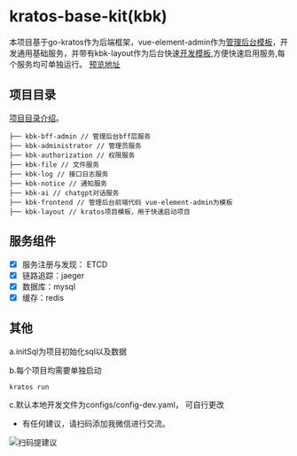 # kratos-base-kit(kbk)
本项目基于go-kratos作为后端框架，vue-element-admin作为[管理后台模板](https://github.com/ZQCard/kbk-frontend)，开发通用基础服务，并带有kbk-layout作为后台快速[开发模板](https://github.com/ZQCard/kbk-layout),方便快速启用服务,每个服务均可单独运行。
[预览地址](http://kbk.manli.ltd)

## 项目目录

[项目目录介绍](https://go-kratos.dev/blog/go-project-layout/)。


```
├── kbk-bff-admin // 管理后台bff层服务
├── kbk-administrator // 管理员服务
├── kbk-authorization // 权限服务
├── kbk-file // 文件服务
├── kbk-log // 接口日志服务
├── kbk-notice // 通知服务
├── kbk-ai // chatgpt对话服务
├── kbk-frontend // 管理后台前端代码 vue-element-admin为模板
├── kbk-layout // kratos项目模板，用于快速启动项目

```

## 服务组件

- [x] 服务注册与发现： ETCD
- [x] 链路追踪：jaeger
- [x] 数据库：mysql
- [x] 缓存：redis

## 其他
a.initSql为项目初始化sql以及数据

b.每个项目均需要单独启动
```
kratos run
```
c.默认本地开发文件为configs/config-dev.yaml， 可自行更改

* 有任何建议，请扫码添加我微信进行交流。

![扫码提建议](https://kratos-base-kit.oss-cn-shanghai.aliyuncs.com/card.png)
